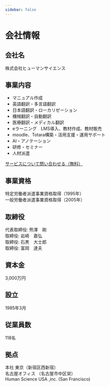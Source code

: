 ```yaml
---
sidebar: false
---
```


# 会社情報

## 会社名
株式会社ヒューマンサイエンス

## 事業内容
- マニュアル作成
- 英語翻訳・多言語翻訳
- 日本語翻訳・ローカリゼーション
- 機械翻訳・自動翻訳
- 医療翻訳・メディカル翻訳
- eラーニング　LMS導入、教材作成、教材販売
- moodle、Totara構築・活用支援・運用サポート
- AI・アノテーション
- 研修・セミナー
- 人材派遣

[サービスについて問い合わせる（無料）](https://www.science.co.jp/contact/index.html)

## 事業資格
特定労働者派遣事業資格取得（1995年）  
一般労働者派遣事業資格取得（2005年）

## 取締役
代表取締役: 熊澤　剛  
取締役: 岩崎　嘉弘  
取締役: 石黒　大士郎  
取締役: 富岡　達夫

## 資本金
3,000万円

## 設立
1985年3月

## 従業員数
118名

## 拠点
本社 東京（新宿区西新宿）  
名古屋オフィス （名古屋市中区栄）  
Human Science USA ,inc. (San Francisco)
